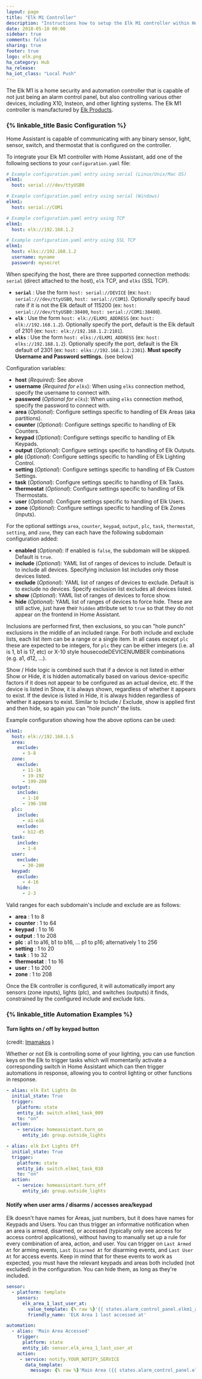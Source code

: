 ```yaml
---
layout: page
title: "Elk M1 Controller"
description: "Instructions how to setup the Elk M1 controller within Home Assistant."
date: 2018-05-18 00:00
sidebar: true
comments: false
sharing: true
footer: true
logo: elk.png
ha_category: Hub
ha_release: 
ha_iot_class: "Local Push"
---
```


The Elk M1 is a home security and automation controller that is capable of not just being an alarm control panel, but also controlling various other devices, including X10, Insteon, and other lighting systems. 
The Elk M1 controller is manufactured by [Elk Products](https://www.elkproducts.com/m1_controls.html).

### {% linkable_title Basic Configuration %}

Home Assistant is capable of communicating with any binary sensor, light, sensor, switch, and thermostat that is configured on the controller.

To integrate your Elk M1 controller with Home Assistant, add one of the following sections to your `configuration.yaml` file:

```yaml
# Example configuration.yaml entry using serial (Linux/Unix/Mac OS)
elkm1:
  host: serial:///dev/ttyUSB0
```

```yaml
# Example configuration.yaml entry using serial (Windows)
elkm1:
  host: serial://COM1
```

```yaml
# Example configuration.yaml entry using TCP
elkm1:
  host: elk://192.168.1.2
```

```yaml
# Example configuration.yaml entry using SSL TCP
elkm1:
  host: elks://192.168.1.2
  username: myname
  password: mysecret
```


When specifying the host, there are three supported connection methods: `serial` (direct attached to the host), `elk` TCP, and `elks` (SSL TCP).
- **`serial`** : Use the form `host: serial://DEVICE` (ex: `host: serial:///dev/ttyUSB0`, `host: serial://COM1`). Optionally specify baud rate if it is not the Elk default of 115200 (ex: `host: serial:///dev/ttyUSB0:38400`, `host: serial://COM1:38400`).
- **`elk`** : Use the form `host: elk://ELKM1_ADDRESS` (ex: `host: elk://192.168.1.2`). Optionally specify the port, default is the Elk default of 2101 (ex: `host: elk://192.168.1.2:2101`).
- **`elks`** : Use the form `host: elks://ELKM1_ADDRESS` (ex: `host: elks://192.168.1.2`). Optionally specify the port, default is the Elk default of 2301 (ex: `host: elks://192.168.1.2:2301`). **Must specify Username and Password settings.** (see below)

Configuration variables:

- **host** (*Required*): See above
- **username** (*Required for `elks`*): When using `elks` connection method, specify the username to connect with.
- **password** (*Optional for `elks`*): When using `elks` connection method, specify the password to connect with.
- **area** (*Optional*): Configure settings specific to handling of Elk Areas (aka partitions).
- **counter** (*Optional*): Configure settings specific to handling of Elk Counters.
- **keypad** (*Optional*): Configure settings specific to handling of Elk Keypads.
- **output** (*Optional*): Configure settings specific to handling of Elk Outputs.
- **plc** (*Optional*): Configure settings specific to handling of Elk Lighting Control.
- **setting** (*Optional*): Configure settings specific to handling of Elk Custom Settings.
- **task** (*Optional*): Configure settings specific to handling of Elk Tasks.
- **thermostat** (*Optional*): Configure settings specific to handling of Elk Thermostats.
- **user** (*Optional*): Configure settings specific to handling of Elk Users.
- **zone** (*Optional*): Configure settings specific to handling of Elk Zones (inputs).

For the optional settings `area`, `counter`, `keypad`, `output`, `plc`, `task`, `thermostat`, `setting`, and `zone`, they can each have the following subdomain configuration added:

- **enabled** (*Optional*): If enabled is `false`, the subdomain will be skipped. Default is `true`.
- **include** (*Optional*): YAML list of ranges of devices to include. Default is to include all devices. Specifying inclusion list includes only those devices listed.
- **exclude** (*Optional*): YAML list of ranges of devices to exclude. Default is to exclude no devices. Specify exclusion list excludes all devices listed.
- **show** (*Optional*): YAML list of ranges of devices to force show. 
- **hide** (*Optional*): YAML list of ranges of devices to force hide. These are still active, just have their `hidden` attribute set to `true` so that they do not appear on the frontend in Home Assistant.

Inclusions are performed first, then exclusions, so you can "hole punch" exclusions in the middle of an included range. For both include and exclude lists, each list item can be a range or a single item. In all cases except `plc` these are expected to be integers, for `plc` they can be either integers (i.e. a1 is 1, b1 is 17, etc) or X-10 style housecodeDEVICENUMBER combinations (e.g. a1, d12, ...).

Show / Hide logic is combined such that if a device is not listed in either Show or Hide, it is hidden automatically based on various device-specific factors if it does not appear to be configured as an actual device, etc. If the device is listed in Show, it is always shown, regardless of whether it appears to exist. If the device is listed in Hide, it is always hidden regardless of whether it appears to exist. Similar to Include / Exclude, show is applied first and then hide, so again you can "hole punch" the lists.

Example configuration showing how the above options can be used:
```yaml
elkm1:
  host: elk://192.168.1.5
  area:
    exclude: 
      - 5-8
  zone:
    exclude: 
      - 11-16
      - 19-192
      - 199-208
  output:
    include: 
      - 1-10
      - 196-198
  plc:
    include: 
      - a1-e16
    exclude: 
      - b12-d5
  task:
    include: 
      - 1-4
  user:
    exclude: 
      - 30-200
  keypad:
    exclude:
      - 4-16
    hide:
      - 2-3
```

Valid ranges for each subdomain's include and exclude are as follows:
- **area** : 1 to 8
- **counter** : 1 to 64
- **keypad** : 1 to 16
- **output** : 1 to 208
- **plc** : a1 to a16, b1 to b16, ... p1 to p16; alternatively 1 to 256
- **setting** : 1 to 20
- **task** : 1 to 32
- **thermostat** : 1 to 16
- **user** : 1 to 200
- **zone** : 1 to 208

Once the Elk controller is configured, it will automatically import any sensors (zone inputs), lights (plc), and switches (outputs) it finds, constrained by the configured include and exclude lists.

### {% linkable_title Automation Examples %}

#### Turn lights on / off by keypad button 
(credit: [lmamakos](https://community.home-assistant.io/t/elk-m1-interface/4461/155) )

Whether or not Elk is controlling some of your lighting, you can use function keys on the Elk to trigger tasks which will momentarily activate a corresponding switch in Home Assistant which can then trigger automations in response, allowing you to control lighting or other functions in response.

```yaml
- alias: elk Ext Lights On
  initial_state: True
  trigger:
    platform: state
    entity_id: switch.elkm1_task_009
    to: "on"
  action:
    - service: homeassistant.turn_on
      entity_id: group.outside_lights

- alias: elk Ext Lights Off
  initial_state: True
  trigger:
    platform: state
    entity_id: switch.elkm1_task_010
    to: "on"
  action:
    - service: homeassistant.turn_off
      entity_id: group.outside_lights
```

#### Notify when user arms / disarms / accesses area/keypad

Elk doesn't have names for Areas, just numbers, but it does have names for Keypads and Users. You can thus trigger an informative notification when an area is armed, disarmed, or accessed (typically only see access for access control applications), without having to manually set up a rule for every combination of area, action, and user. You can trigger on `Last Armed At` for arming events, `Last Disarmed At` for disarming events, and `Last User At` for access events. Keep in mind that for these events to work as expected, you must have the relevant keypads and areas both included (not excluded) in the configuration. You can hide them, as long as they're included.

```yaml
sensor:
  - platform: template
    sensors:
      elk_area_1_last_user_at:
        value_template: {% raw %}'{{ states.alarm_control_panel.elkm1_area_001.attributes.["Last User At"] }}'{% endraw %}
        friendly_name: 'ELK Area 1 last accessed at'

automation:
  - alias: 'Main Area Accessed'
    trigger:
      platform: state
      entity_id: sensor.elk_area_1_last_user_at
    action:
     - service: notify.YOUR_NOTIFY_SERVICE
       data_template:
         message: {% raw %}'Main Area ({{ states.alarm_control_panel.elkm1_area_001.attributes["Last Keypad Name"] }}) accessed by {{ states.alarm_control_panel.elkm1_area_001.attributes["Last User Name"] }}'{% endraw %}
```
